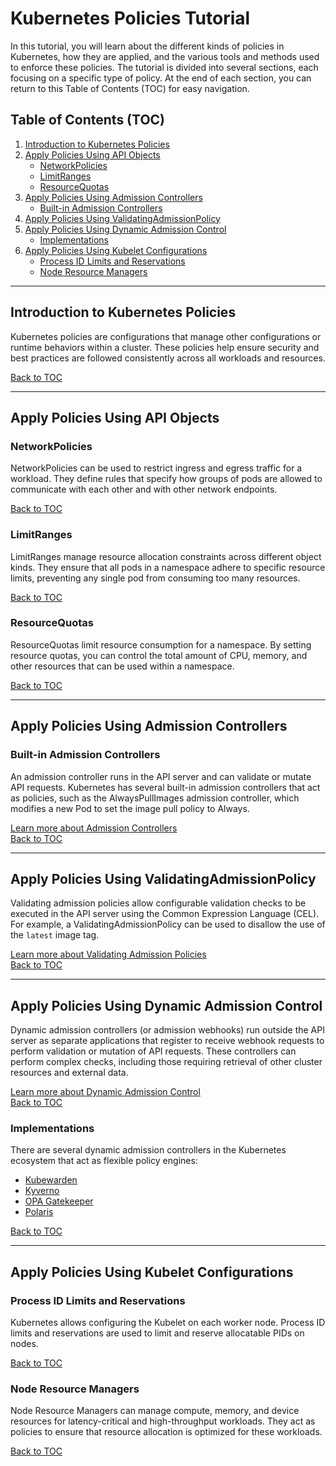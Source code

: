 # Kubernetes Policies Tutorial

In this tutorial, you will learn about the different kinds of policies in Kubernetes, how they are applied, and the various tools and methods used to enforce these policies. The tutorial is divided into several sections, each focusing on a specific type of policy. At the end of each section, you can return to this Table of Contents (TOC) for easy navigation.

## Table of Contents (TOC)

1. [Introduction to Kubernetes Policies](#introduction)
2. [Apply Policies Using API Objects](#api-objects)
   - [NetworkPolicies](#networkpolicies)
   - [LimitRanges](#limitranges)
   - [ResourceQuotas](#resourcequotas)
3. [Apply Policies Using Admission Controllers](#admission-controllers)
   - [Built-in Admission Controllers](#built-in-admission-controllers)
4. [Apply Policies Using ValidatingAdmissionPolicy](#validating-admission-policy)
5. [Apply Policies Using Dynamic Admission Control](#dynamic-admission-control)
   - [Implementations](#implementations)
6. [Apply Policies Using Kubelet Configurations](#kubelet-configurations)
   - [Process ID Limits and Reservations](#process-id-limits)
   - [Node Resource Managers](#node-resource-managers)

---

## Introduction to Kubernetes Policies

Kubernetes policies are configurations that manage other configurations or runtime behaviors within a cluster. These policies help ensure security and best practices are followed consistently across all workloads and resources.

[Back to TOC](#table-of-contents)

---

## Apply Policies Using API Objects

### NetworkPolicies

NetworkPolicies can be used to restrict ingress and egress traffic for a workload. They define rules that specify how groups of pods are allowed to communicate with each other and with other network endpoints.

[Back to TOC](#table-of-contents)

### LimitRanges

LimitRanges manage resource allocation constraints across different object kinds. They ensure that all pods in a namespace adhere to specific resource limits, preventing any single pod from consuming too many resources.

[Back to TOC](#table-of-contents)

### ResourceQuotas

ResourceQuotas limit resource consumption for a namespace. By setting resource quotas, you can control the total amount of CPU, memory, and other resources that can be used within a namespace.

[Back to TOC](#table-of-contents)

---

## Apply Policies Using Admission Controllers

### Built-in Admission Controllers

An admission controller runs in the API server and can validate or mutate API requests. Kubernetes has several built-in admission controllers that act as policies, such as the AlwaysPullImages admission controller, which modifies a new Pod to set the image pull policy to Always.

[Learn more about Admission Controllers](https://kubernetes.io/docs/reference/access-authn-authz/admission-controllers/)  
[Back to TOC](#table-of-contents)

---

## Apply Policies Using ValidatingAdmissionPolicy

Validating admission policies allow configurable validation checks to be executed in the API server using the Common Expression Language (CEL). For example, a ValidatingAdmissionPolicy can be used to disallow the use of the `latest` image tag.

[Learn more about Validating Admission Policies](https://kubernetes.io/docs/reference/access-authn-authz/validating-admission-policy/)  
[Back to TOC](#table-of-contents)

---

## Apply Policies Using Dynamic Admission Control

Dynamic admission controllers (or admission webhooks) run outside the API server as separate applications that register to receive webhook requests to perform validation or mutation of API requests. These controllers can perform complex checks, including those requiring retrieval of other cluster resources and external data.

[Learn more about Dynamic Admission Control](https://kubernetes.io/docs/reference/access-authn-authz/extensible-admission-controllers/)  
[Back to TOC](#table-of-contents)

### Implementations

There are several dynamic admission controllers in the Kubernetes ecosystem that act as flexible policy engines:

- [Kubewarden](https://kubewarden.io/)
- [Kyverno](https://kyverno.io/)
- [OPA Gatekeeper](https://open-policy-agent.github.io/gatekeeper/website/)
- [Polaris](https://polaris.docs.fairwinds.com/)

[Back to TOC](#table-of-contents)

---

## Apply Policies Using Kubelet Configurations

### Process ID Limits and Reservations

Kubernetes allows configuring the Kubelet on each worker node. Process ID limits and reservations are used to limit and reserve allocatable PIDs on nodes.

[Back to TOC](#table-of-contents)

### Node Resource Managers

Node Resource Managers can manage compute, memory, and device resources for latency-critical and high-throughput workloads. They act as policies to ensure that resource allocation is optimized for these workloads.

[Back to TOC](#table-of-contents)


